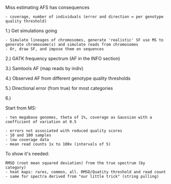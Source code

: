 
Miss estimating AFS has consequences

	- coverage, number of individuals (error and direction = per genotype quality threshold)

1.) Get simulations going
	
	- Simulate lineages of chromosomes, generate 'realistic' SF use MS to generate chromosome(s) and simulate reads from chromosomes
	- Or, draw SF, and impose them on sequences

2.) GATK frequency spectrum (AF in the INFO section)

3.) Samtools AF (map reads by indiv)

4.) Observed AF from different genotype quality thresholds

5.) Directional error (from true) for most categories

6.) 


Start from MS:

	- ten megabase genomes, theta of 1%, coverage as Gaussian with a coefficient of variation at 0.5

	- errors not associated with reduced quality scores
	- 10 and 100 samples
	- low coverage data
	- mean read counts 1x to 100x (intervals of 5)

To show it's needed:

	RMSD (root mean squared deviation) from the true spectrum (by category)
	- heat maps: rares, common, all. RMSD/Quatity threshold and read count
	- same for spectra derived from "our little trick" (string pulling)


